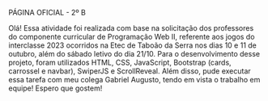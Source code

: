PÁGINA OFICIAL - 2º B


Olá! Essa atividade foi realizada com base na solicitação dos professores do componente curricular de Programação Web II, referente aos jogos do interclasse 2023 ocorridos na Etec de Taboão da Serra nos dias 10 e 11 de outubro, além do sábado letivo do dia 21/10. Para o desenvolvimento desse projeto, foram utilizados HTML, CSS, JavaScript, Bootstrap (cards, carrossel e navbar), SwiperJS e ScrollReveal. Além disso, pude executar essa tarefa com meu colega Gabriel Augusto, tendo em vista o trabalho em equipe! Espero que gostem!
